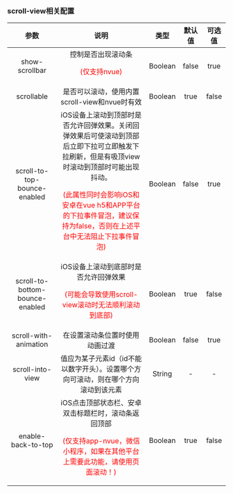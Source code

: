 ### scroll-view相关配置

|              参数               |                             说明                             |  类型   | 默认值 | 可选值 |
| :-----------------------------: | :----------------------------------------------------------: | :-----: | :----: | :----: |
|         show-scrollbar          |   控制是否出现滚动条<p style="color:red;">(仅支持nvue)</p>   | Boolean | false  |  true  |
|           scrollable            |        是否可以滚动，使用内置scroll-view和nvue时有效         | Boolean |  true  | false  |
|  scroll-to-top-bounce-enabled   | iOS设备上滚动到顶部时是否允许回弹效果。关闭回弹效果后可使滚动到顶部后立即下拉可立即触发下拉刷新，但是有吸顶view时滚动到顶部时可能出现抖动。<p style="color:red;">(此属性同时会影响iOS和安卓在vue h5和APP平台的下拉事件冒泡，建议保持为false，否则在上述平台中无法阻止下拉事件冒泡)</p> | Boolean | false  |  true  |
| scroll-to-bottom-bounce-enabled | iOS设备上滚动到底部时是否允许回弹效果<p style="color:red;">(可能会导致使用scroll-view滚动时无法顺利滚动到底部)</p> | Boolean |  true  | false  |
|      scroll-with-animation      |                在设置滚动条位置时使用动画过渡                | Boolean | false  |  true  |
|        scroll-into-view         | 值应为某子元素id（id不能以数字开头）。设置哪个方向可滚动，则在哪个方向滚动到该元素 | String  |   -    |   -    |
|       enable-back-to-top        | iOS点击顶部状态栏、安卓双击标题栏时，滚动条返回顶部<p style="color:red;">(仅支持app-nvue，微信小程序，如果在其他平台上需要此功能，请使用页面滚动！)</p> | Boolean |  true  | false  |

